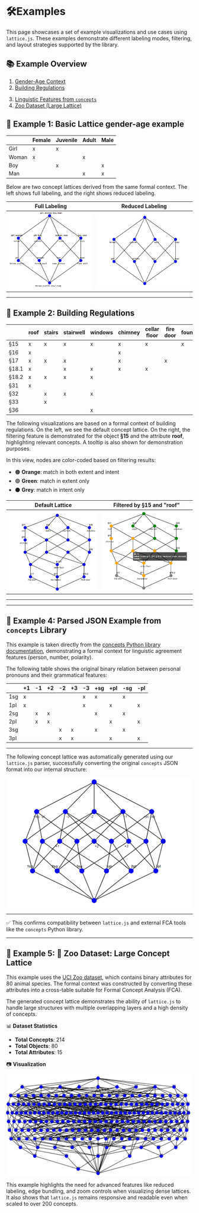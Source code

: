 
# 🛠️**Examples**

This page showcases a set of example visualizations and use cases using `lattice.js`. These examples demonstrate different labeling modes, filtering, and layout strategies supported by the library.

## 📚 Example Overview

1. [Gender-Age Context](#-example-1-basic-lattice-gender-age-example)
2. [Building Regulations](#-example-2-building-regulations)
<!-- 3. [Life in Water](#-example-3-life-in-water) -->
3. [Linguistic Features from `concepts`](#-example-4-parsed-json-example-from-concepts-library)
4. [Zoo Dataset (Large Lattice)](#-example-5--zoo-dataset-large-concept-lattice)
   


## 🔹 Example 1: Basic Lattice gender-age example

|        | Female | Juvenile | Adult | Male |
|--------|--------|----------|--------|------|
| Girl   | x      | x        |        |      |
| Woman  | x      |          | x      |      |
| Boy    |        | x        |        | x    |
| Man    |        |          | x      | x    |

Below are two concept lattices derived from the same formal context. The left shows full labeling, and the right shows reduced labeling. 

| Full Labeling | Reduced Labeling |
|------------------|------------------|
| ![Default Labeling](./screenshots/gender-age-full-labeling.png) | ![Reduced Labeling](./screenshots/gender-age-reduced-labeling.png)|

---
## 🔹 Example 2: Building Regulations

|       | roof | stairs | stairwell | windows | chimney | cellar<br>floor | fire<br>door | foundation | front<br>door |
|-------|------|--------|-----------|---------|---------|------------------|--------------|------------|----------------|
| §15   | x    | x      | x         | x       | x       | x                |              | x          |                |
| §16   | x    |        |           |         | x       |                  |              |            |                |
| §17   | x    | x      | x         |         | x       |                  | x            |            |                |
| §18.1 | x    |        | x         | x       | x       | x                |              |            |                |
| §18.2 | x    | x      | x         | x       |         |                  |              |            | x              |
| §31   | x    |        |           |         |         |                  |              |            | x              |
| §32   |      | x      | x         | x       |         |                  |              |            |                |
| §33   |      | x      |           |         |         |                  |              |            |                |
| §36   |      |        |           | x       |         |                  |              |            |                |

The following visualizations are based on a formal context of building regulations. On the left, we see the default concept lattice. On the right, the filtering feature is demonstrated for the object **§15** and the attribute **roof**, highlighting relevant concepts. A tooltip is also shown for demonstration purposes.

In this view, nodes are color-coded based on filtering results:
- 🟠 **Orange**: match in both extent and intent  
- 🟢 **Green**: match in extent only  
- ⚫ **Grey**: match in intent only


| Default Lattice | Filtered by **§15** and "roof" |
|------------------|-------------------------------|
| ![Default](./screenshots/law-regulations-for-buildings.jpg) | ![Filtered](./screenshots/law-regulations-for-buildings-filter-(15-roof)-tooltip.png) |

---
<!-- ## 🔹 Example 3: Life in Water

The following formal context relates to biological traits of animals and plants, including movement, habitat, and reproduction.

|              | needs water to live | lives in water | lives on land | needs chlorophyll | dicotyledon | monocotyledon | can move | has limbs | breast feeds |
|--------------|----------------------|----------------|----------------|--------------------|-------------|----------------|-----------|------------|----------------|
| fish leech   | x                    | x              |                |                    |             |                | x         |            |                |
| bream        | x                    | x              |                |                    |             |                | x         |            |                |
| frog         | x                    | x              | x              |                    |             |                | x         | x          |                |
| dog          | x                    |                | x              |                    |             |                | x         | x          | x              |
| water weeds  | x                    | x              |                | x                  |             |                |           |            |                |
| reed         | x                    | x              |                | x                  |             | x              |           |            |                |
| bean         | x                    |                |                | x                  | x           |                |           |            |                |
| corn         | x                    |                |                | x                  |             | x              |           |            |                |

---

Below is the concept lattice computed from the formal context above. A single tooltip is shown for demonstration purposes.
In this view, nodes are color-coded based on filtering results:
- 🔵 **Blue**: concept does not match either filter criterion 
- 🟢 **Green**: match in extent only  
- ⚫ **Grey**: match in intent only

  <div align="center">
  <img src="./screenshots/live-in-water.png" alt="Live in Water" width="550"/>
</div>
-->
---
## 🔹 Example 4: Parsed JSON Example from `concepts` Library

This example is taken directly from the [concepts Python library documentation](https://concepts.readthedocs.io/en/stable/examples.html#example-json), demonstrating a formal context for linguistic agreement features (person, number, polarity).

The following table shows the original binary relation between personal pronouns and their grammatical features:

|      | +1 | -1 | +2 | -2 | +3 | -3 | +sg | +pl | -sg | -pl |
|------|----|----|----|----|----|-----|-----|-----|-----|-----|
| 1sg  | x  |    |    |    |    | x   | x   |     | x   |     |
| 1pl  | x  |    |    |    |    | x   |     | x   |     | x   |
| 2sg  |    | x  | x  |    |    |     | x   |     | x   |     |
| 2pl  |    | x  | x  |    |    |     |     | x   |     | x   |
| 3sg  |    |    |    | x  | x  |     | x   |     | x   |     |
| 3pl  |    |    |    | x  | x  |     |     | x   |     | x   |

---
The following concept lattice was automatically generated using our `lattice.js` parser, successfully converting the original `concepts` JSON format into our internal structure:

<div align="center">
  <img src="./screenshots/int.png" alt="Lattice for Parsed JSON" width="550"/>
</div>


---

✅ This confirms compatibility between `lattice.js` and external FCA tools like the `concepts` Python library.

---
## 🔹 Example 5: 🦓 Zoo Dataset: Large Concept Lattice

This example uses the [UCI Zoo dataset](https://archive.ics.uci.edu/dataset/111/zoo), which contains binary attributes for 80 animal species. The formal context was constructed by converting these attributes into a cross-table suitable for Formal Concept Analysis (FCA).

The generated concept lattice demonstrates the ability of `lattice.js` to handle large structures with multiple overlapping layers and a high density of concepts.

📊 **Dataset Statistics**
- **Total Concepts**: 214
- **Total Objects**: 80
- **Total Attributes**: 15

📷 **Visualization**

<div align="center">
  <img src="./screenshots/zoo-80x15.png" alt="Zoo concept lattice" width="850"/>
</div>

This example highlights the need for advanced features like reduced labeling, edge bundling, and zoom controls when visualizing dense lattices. It also shows that `lattice.js` remains responsive and readable even when scaled to over 200 concepts.

